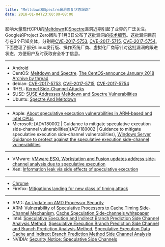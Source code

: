 ```yaml
---
title: "Meltdown和Spectre漏洞修复状态跟踪"
date: 2018-01-04T23:00:00+08:00
---
```


影响大量现代CPU的[Meltdown](https://meltdownattack.com/)和[Spectre](https://spectreattack.com/)漏洞近期引起了业界的广泛关注。Google的Project Zero团队于1月3日公布了这批漏洞的[技术细节](https://googleprojectzero.blogspot.com/2018/01/reading-privileged-memory-with-side.html)。这批漏洞目前存在3个已知变体，分别是[CVE-2017-5753](https://cve.mitre.org/cgi-bin/cvename.cgi?name=CVE-2017-5753), [CVE-2017-5715](https://cve.mitre.org/cgi-bin/cvename.cgi?name=CVE-2017-5715), [CVE-2017-5754](https://cve.mitre.org/cgi-bin/cvename.cgi?name=CVE-2017-5754)。下面整理了部分Linux发行版、操作系统厂商、虚拟化厂商等针对这批漏洞的跟进状态，方便用户及时获取安全补丁信息。

---

- [Android](https://support.google.com/faqs/answer/7622138#android)
- CentOS: [Meltdown and Spectre](https://www.centos.org/forums/viewtopic.php?t=65591), [The CentOS-announce January 2018 Archive by thread](https://lists.centos.org/pipermail/centos-announce/2018-January/)
- debian: [CVE-2017-5753](https://security-tracker.debian.org/tracker/CVE-2017-5753), [CVE-2017-5715](https://security-tracker.debian.org/tracker/CVE-2017-5715), [CVE-2017-5754](https://security-tracker.debian.org/tracker/CVE-2017-5754)
- RHEL: [Kernel Side-Channel Attacks](https://access.redhat.com/security/vulnerabilities/speculativeexecution)
- SUSE: [SUSE Addresses Meltdown and Spectre Vulnerabilities](https://www.suse.com/c/suse-addresses-meltdown-spectre-vulnerabilities/)
- Ubuntu: [Spectre And Meltdown](https://wiki.ubuntu.com/SecurityTeam/KnowledgeBase/SpectreAndMeltdown)

---

- Apple: [About speculative execution vulnerabilities in ARM-based and Intel CPUs](https://support.apple.com/en-us/HT208394)
- Microsoft: [ADV180002 | Guidance to mitigate speculative execution side-channel vulnerabilities](ADV180002 | Guidance to mitigate speculative execution side-channel vulnerabilities), [Windows Server Guidance to protect against the speculative execution side-channel vulnerabilities](https://support.microsoft.com/en-us/help/4072698/windows-server-guidance-to-protect-against-the-speculative-execution-s)

---

- VMware: [VMware ESXi, Workstation and Fusion updates address side-channel analysis due to speculative execution](https://www.vmware.com/us/security/advisories/VMSA-2018-0002.html)
- Xen: [Information leak via side effects of speculative execution](https://xenbits.xen.org/xsa/advisory-254.html)

---

- [Chrome](https://support.google.com/faqs/answer/7622138#chrome)
- Firefox: [Mitigations landing for new class of timing attack](https://blog.mozilla.org/security/2018/01/03/mitigations-landing-new-class-timing-attack/)

---

- AMD: [An Update on AMD Processor Security](https://www.amd.com/en/corporate/speculative-execution)
- ARM: [Vulnerability of Speculative Processors to Cache Timing Side-Channel Mechanism](https://developer.arm.com/support/security-update), [Cache Speculation Side-channels whitepaper](https://developer.arm.com/support/security-update/download-the-whitepaper)
- Intel: [Speculative Execution and Indirect Branch Prediction Side Channel Analysis Method](https://security-center.intel.com/advisory.aspx?intelid=INTEL-SA-00088&languageid=en-fr), [Speculative Execution Branch Prediction Side Channel and Branch Prediction Analysis Method](https://01.org/security/advisories/intel-oss-10002), [Speculative Execution Data Cache and Indirect Branch Prediction Method Side Channel Analysis](https://01.org/security/advisories/intel-oss-10003)
- NVIDIA: [Security Notice: Speculative Side Channels](http://nvidia.custhelp.com/app/answers/detail/a_id/4609)

